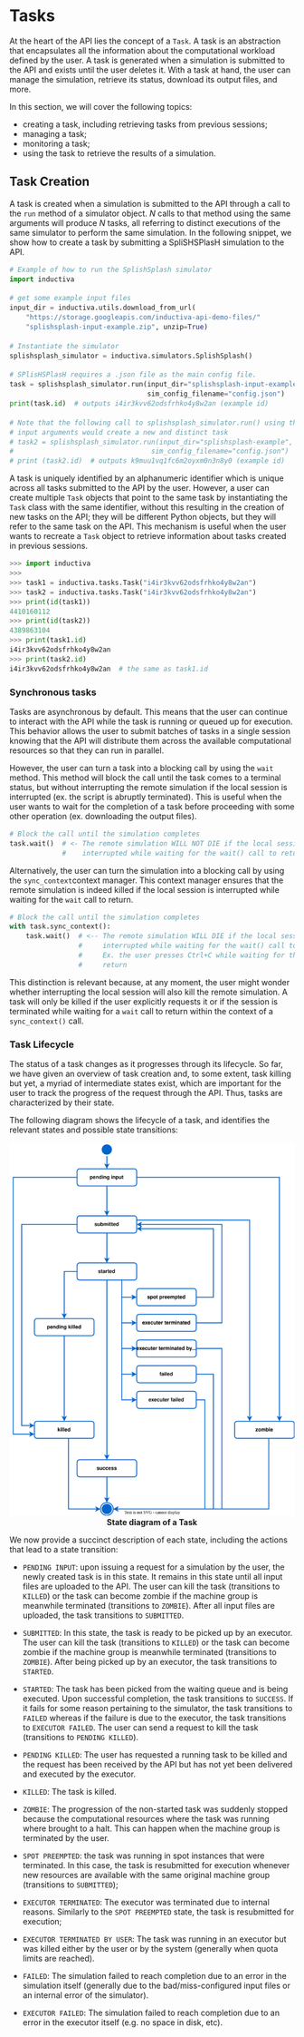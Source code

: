# Tasks

At the heart of the API lies the concept of a `Task`.
A task is an abstraction that encapsulates all the information about the
computational workload defined by the user. A task is generated when a
simulation is submitted to the API and exists until the user deletes it.
With a task at hand, the user can manage the simulation, retrieve its status,
download its output files, and more.

In this section, we will cover the following topics:
- creating a task, including retrieving tasks from previous sessions;
- managing a task;
- monitoring a task;
- using the task to retrieve the results of a simulation.


## Task Creation

A task is created when a simulation is submitted to the API through a call to the
`run` method of a simulator object. _N_ calls to that method using the same
arguments will produce _N_ tasks, all referring to distinct executions of the
same simulator to perform the same simulation. In the following snippet, we show
how to create a task by submitting a SpliSHSPlasH simulation to the API.

```python
# Example of how to run the SplishSplash simulator
import inductiva

# get some example input files
input_dir = inductiva.utils.download_from_url(
    "https://storage.googleapis.com/inductiva-api-demo-files/"
    "splishsplash-input-example.zip", unzip=True)

# Instantiate the simulator
splishsplash_simulator = inductiva.simulators.SplishSplash()

# SPlisHSPlasH requires a .json file as the main config file.
task = splishsplash_simulator.run(input_dir="splishsplash-input-example",
                                  sim_config_filename="config.json")
print(task.id)  # outputs i4ir3kvv62odsfrhko4y8w2an (example id)

# Note that the following call to splishsplash_simulator.run() using the same
# input arguments would create a new and distinct task
# task2 = splishsplash_simulator.run(input_dir="splishsplash-example",
#                                  sim_config_filename="config.json")
# print (task2.id)  # outputs k9muu1vq1fc6m2oyxm0n3n8y0 (example id)

```

A task is uniquely identified by an alphanumeric identifier which is unique across
all tasks submitted to the API by the user. However, a user can create multiple
`Task` objects that point to the same task by instantiating the `Task` class with
the same identifier, without this resulting in the creation of new tasks on the
API; they will be different Python objects, but they will refer to the same task
on the API. This mechanism is useful when the user wants to recreate a `Task`
object to retrieve information about tasks created in previous sessions.

```python
>>> import inductiva
>>>
>>> task1 = inductiva.tasks.Task("i4ir3kvv62odsfrhko4y8w2an")
>>> task2 = inductiva.tasks.Task("i4ir3kvv62odsfrhko4y8w2an")
>>> print(id(task1))
4410160112
>>> print(id(task2))
4389863104
>>> print(task1.id)
i4ir3kvv62odsfrhko4y8w2an
>>> print(task2.id)
i4ir3kvv62odsfrhko4y8w2an  # the same as task1.id
```

### Synchronous tasks

Tasks are asynchronous by default. This means that the user can continue to
interact with the API while the task is running or queued up for execution.
This behavior allows the user to submit batches of tasks in a single session
knowing that the API will distribute them across the available computational
resources so that they can run in parallel.

However, the user can turn a task into a blocking call by using the `wait` method.
This method will block the call until the task comes to a terminal status, but
without interrupting the remote simulation if the local session is interrupted
(ex. the script is abruptly terminated). This is useful when the user wants to
wait for the completion of a task before proceeding with some other operation
(ex. downloading the output files).

```python
# Block the call until the simulation completes
task.wait()  # <- The remote simulation WILL NOT DIE if the local session is
             #    interrupted while waiting for the wait() call to return
```

Alternatively, the user can turn the simulation into a blocking call by using
the `sync_context`context manager. This context manager ensures that the remote
simulation is indeed killed if the local session is interrupted while waiting
for the `wait` call to return.

```python
# Block the call until the simulation completes
with task.sync_context():
    task.wait()  # <-- The remote simulation WILL DIE if the local session is
                 #     interrupted while waiting for the wait() call to return
                 #     Ex. the user presses Ctrl+C while waiting for the call to
                 #     return
```

This distinction is relevant because, at any moment, the user might wonder
whether interrupting the local session will also kill the remote simulation.
A task will only be killed if the user explicitly requests it or if the session
is terminated while waiting for a `wait` call to return within the context of a
`sync_context()` call.


### Task Lifecycle


The status of a task changes as it progresses through its lifecycle.
So far, we have given an overview of task creation and, to some extent,
task killing but yet, a myriad of intermediate states exist, which are
important for the user to track the progress of the request through the API.
Thus, tasks are characterized by their state.

The following diagram shows the lifecycle of a task, and identifies the relevant states and possible state transitions:


<div align="center">
   <img src="../_static/task_state.svg" alt="Task state diagram">
   <figcaption align = "center"><b>State diagram of a Task</b></figcaption>

</div>


We now provide a succinct description of each state, including the actions that
lead to a state transition:

- `PENDING INPUT`: upon issuing a request for a simulation by the user, the newly
    created task is in this state. It remains in this state until all input files
    are uploaded to the API. The user can kill the task (transitions to `KILLED`)
    or the task can become zombie if the machine group is meanwhile terminated
    (transitions to `ZOMBIE`).
    After all input files are uploaded, the task transitions to `SUBMITTED`.

- `SUBMITTED`: In this state, the task is ready to be picked up by an executor.
    The user can kill the task (transitions to `KILLED`) or the task can become
    zombie if the machine group is meanwhile terminated (transitions to `ZOMBIE`).
    After being picked up by an executor, the task transitions to `STARTED`.

- `STARTED`: The task has been picked from the waiting queue and is being executed.
    Upon successful completion, the task transitions to `SUCCESS`. If it fails
    for some reason pertaining to the simulator, the task transitions to `FAILED`
    whereas if the failure is due to the executor, the task transitions to
    `EXECUTOR FAILED`. The user can send a request to kill the task
    (transitions to `PENDING KILLED`).

- `PENDING KILLED`: The user has requested a running task to be killed and the
    request has been received by the API but has not yet been delivered and
    executed by the executor.

- `KILLED`: The task is killed.

- `ZOMBIE`: The progression of the non-started task was suddenly stopped because
    the computational resources where the task was running where brought to a halt.
    This can happen when the machine group is terminated by the user.

- `SPOT PREEMPTED`: the task was running in spot instances that were terminated.
    In this case, the task is resubmitted for execution whenever new resources
    are available with the same original machine group
    (transitions to `SUBMITTED`);

- `EXECUTOR TERMINATED`: The executor was terminated due to internal reasons.
    Similarly to the `SPOT PREEMPTED` state, the task is resubmitted for
    execution;

- `EXECUTOR TERMINATED BY USER`: The task was running in an executor but was
    killed either by the user or by the system (generally when quota limits are
    reached).

- `FAILED`: The simulation failed to reach completion due to an error in the
    simulation itself (generally due to the bad/miss-configured input files or an
    internal error of the simulator).
    
- `EXECUTOR FAILED`: The simulation failed to reach completion due to an error in
    the executor itself (e.g. no space in disk, etc).

    